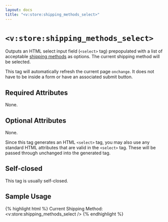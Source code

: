```yaml
---
layout: docs
title: "<v:store:shipping_methods_select>"
---
```


# `<v:store:shipping_methods_select>`

Outputs an HTML select input field (`<select>` tag) prepopulated with a
list of acceptable [shipping methods](/ecommerce.real_time_shipping/) as
options. The current shipping method will be selected.

This tag will automatically refresh the current page `onchange`. It does
not have to be inside a form or have an associated submit button.

## Required Attributes

None.

## Optional Attributes

None.

Since this tag generates an HTML `<select>` tag, you may also use any
standard HTML attributes that are valid in the `<select>` tag. These
will be passed through unchanged into the generated tag.

## Self-closed

This tag is usually self-closed.

## Sample Usage

{% highlight html %}
Current Shipping Method: <v:store:shipping_methods_select />
{% endhighlight %}
